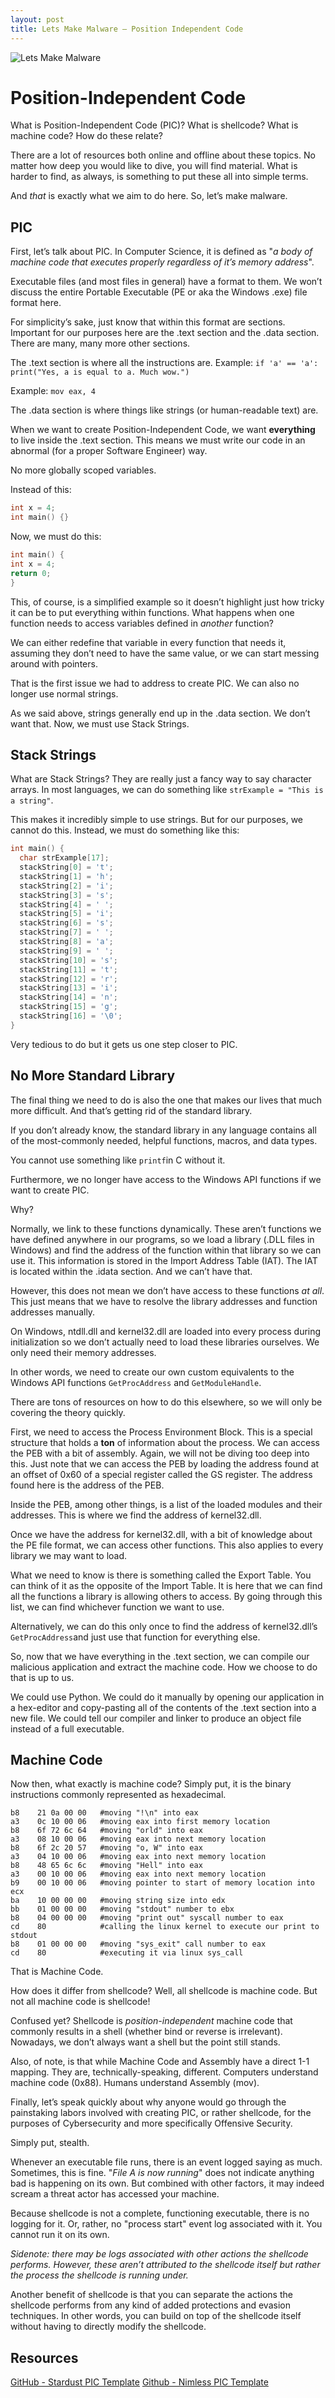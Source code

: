 ```yaml
---
layout: post
title: Lets Make Malware – Position Independent Code
---
```


![Lets Make Malware](/assets/lets_make_malware_header.jpg)

# Position-Independent Code
What is Position-Independent Code (PIC)? What is shellcode? What is machine code? How do these relate?

There are a lot of resources both online and offline about these topics. No matter how deep you would like to dive, you will find material. 
What is harder to find, as always, is something to put these all into simple terms. 

And *that* is exactly what we aim to do here. So, let’s make malware.

## PIC
First, let’s talk about PIC. In Computer Science, it is defined as "*a body of machine code that executes properly regardless of it’s memory address*". 

Executable files (and most files in general) have a format to them. We won’t discuss the entire Portable Executable (PE or aka the Windows .exe) file format here. 

For simplicity’s sake, just know that within this format are sections. Important for our purposes here are the .text section and the .data section. There are many, many more other sections.

The .text section is where all the instructions are. 
Example: `if 'a' == 'a': print("Yes, a is equal to a. Much wow.")`

Example: `mov eax, 4`

The .data section is where things like strings (or human-readable text) are. 

When we want to create Position-Independent Code, we want **everything** to live inside the .text section. This means we must write our code in an abnormal (for a proper Software Engineer) way. 

No more globally scoped variables.

Instead of this:
```c
int x = 4;
int main() {}
```

Now, we must do this:

```c
int main() {
int x = 4;
return 0;
}
```

This, of course, is a simplified example so it doesn’t highlight just how tricky it can be to put everything within functions. What happens when one function needs to access variables defined in *another* function? 

We can either redefine that variable in every function that needs it, assuming they don’t need to have the same value, or we can start messing around with pointers.

That is the first issue we had to address to create PIC. We can also no longer use normal strings. 

As we said above, strings generally end up in the .data section. We don’t want that. Now, we must use Stack Strings. 

## Stack Strings
What are Stack Strings? They are really just a fancy way to say character arrays. In most languages, we can do something like `strExample = "This is a string"`. 

This makes it incredibly simple to use strings. But for our purposes, we cannot do this. Instead, we must do something like this:

```c
int main() {
  char strExample[17];
  stackString[0] = 't'; 
  stackString[1] = 'h'; 
  stackString[2] = 'i';
  stackString[3] = 's'; 
  stackString[4] = ' '; 
  stackString[5] = 'i'; 
  stackString[6] = 's'; 
  stackString[7] = ' '; 
  stackString[8] = 'a'; 
  stackString[9] = ' '; 
  stackString[10] = 's'; 
  stackString[11] = 't'; 
  stackString[12] = 'r';
  stackString[13] = 'i'; 
  stackString[14] = 'n'; 
  stackString[15] = 'g'; 
  stackString[16] = '\0';
}
```

Very tedious to do but it gets us one step closer to PIC. 
## No More Standard Library
The final thing we need to do is also the one that makes our lives that much more difficult. And that’s getting rid of the standard library. 

If you don’t already know, the standard library in any language contains all of the most-commonly needed, helpful functions, macros, and data types. 

You cannot use something like `printf`in C without it. 

Furthermore, we no longer have access to the Windows API functions if we want to create PIC.

Why? 

Normally, we link to these functions dynamically. These aren’t functions we have defined anywhere in our programs, so we load a library (.DLL files in Windows) and find the address of the function within that library so we can use it. This information is stored in the Import Address Table (IAT). The IAT is located within the .idata section. And we can’t have that.

However, this does not mean we don’t have access to these functions *at all*. This just means that we have to resolve the library addresses and function addresses manually. 

On Windows, ntdll.dll and kernel32.dll are loaded into every process during initialization so we don’t actually need to load these libraries ourselves. We only need their memory addresses. 

In other words, we need to create our own custom equivalents to the Windows API functions `GetProcAddress` and `GetModuleHandle`. 

There are tons of resources on how to do this elsewhere, so we will only be covering the theory quickly.

First, we need to access the Process Environment Block. This is a special structure that holds a **ton** of information about the process. We can access the PEB with a bit of assembly. Again, we will not be diving too deep into this. Just note that we can access the PEB by loading the address found at an offset of 0x60 of a special register called the GS register. The address found here is the address of the PEB.

Inside the PEB, among other things, is a list of the loaded modules and their addresses. This is where we find the address of kernel32.dll. 

Once we have the address for kernel32.dll, with a bit of knowledge about the PE file format, we can access other functions. This also applies to every library we may want to load.

What we need to know is there is something called the Export Table. You can think of it as the opposite of the Import Table. It is here that we can find all the functions a library is allowing others to access. By going through this list, we can find whichever function we want to use. 

Alternatively, we can do this only once to find the address of kernel32.dll’s `GetProcAddress`and just use that function for everything else.

So, now that we have everything in the .text section, we can compile our malicious application and extract the machine code. How we choose to do that is up to us. 

We could use Python. We could do it manually by opening our application in a hex-editor and copy-pasting all of the contents of the .text section into a new file. We could tell our compiler and linker to produce an object file instead of a full executable. 

## Machine Code
Now then, what exactly is machine code? Simply put, it is the binary instructions commonly represented as hexadecimal. 

```
b8    21 0a 00 00   #moving "!\n" into eax
a3    0c 10 00 06   #moving eax into first memory location
b8    6f 72 6c 64   #moving "orld" into eax
a3    08 10 00 06   #moving eax into next memory location
b8    6f 2c 20 57   #moving "o, W" into eax
a3    04 10 00 06   #moving eax into next memory location
b8    48 65 6c 6c   #moving "Hell" into eax
a3    00 10 00 06   #moving eax into next memory location
b9    00 10 00 06   #moving pointer to start of memory location into ecx
ba    10 00 00 00   #moving string size into edx
bb    01 00 00 00   #moving "stdout" number to ebx
b8    04 00 00 00   #moving "print out" syscall number to eax
cd    80            #calling the linux kernel to execute our print to stdout
b8    01 00 00 00   #moving "sys_exit" call number to eax
cd    80            #executing it via linux sys_call
```

That is Machine Code. 

How does it differ from shellcode? Well, all shellcode is machine code. But not all machine code is shellcode!

Confused yet? Shellcode is *position-independent* machine code that commonly results in a shell (whether bind or reverse is irrelevant). Nowadays, we don’t always want a shell but the point still stands. 

Also, of note, is that while Machine Code and Assembly have a direct 1-1 mapping. They are, technically-speaking, different. Computers understand machine code (0x88). Humans understand Assembly (mov).

Finally, let’s speak quickly about why anyone would go through the painstaking labors involved with creating PIC, or rather shellcode, for the purposes of Cybersecurity and more specifically Offensive Security.

Simply put, stealth. 

Whenever an executable file runs, there is an event logged saying as much. Sometimes, this is fine. "*File A is now running*" does not indicate anything bad is happening on its own. But combined with other factors, it may indeed scream a threat actor has accessed your machine. 

Because shellcode is not a complete, functioning executable, there is no logging for it. Or, rather, no "process start" event log associated with it. You cannot run it on its own. 

*Sidenote: there may be logs associated with other actions the shellcode performs. However, these aren’t attributed to the shellcode itself but rather the process the shellcode is running under.*

Another benefit of shellcode is that you can separate the actions the shellcode performs from any kind of added protections and evasion techniques. In other words, you can build on top of the shellcode itself without having to directly modify the shellcode. 

## Resources
[GitHub - Stardust PIC Template](https://github.com/Cracked5pider/Stardust)
[Github - Nimless PIC Template](https://github.com/RePRGM/Nimperiments/tree/main/Nimless)
